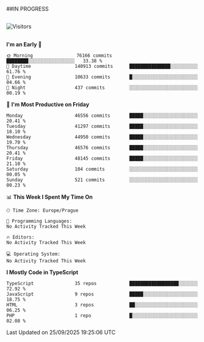 ##IN PROGRESS
##
![Visitors](https://komarev.com/ghpvc/?username=petrbui&style=for-the-badge&label=Visitors+👀)



##
<!--
[![My GitHub stats](https://github-readme-stats.vercel.app/api?username=petrbui&theme=github_dark)](https://github.com/anuraghazra/github-readme-stats)

[![My wakatime stats](https://github-readme-stats.vercel.app/api/wakatime?username=petrbui&theme=github_dark)](https://github.com/anuraghazra/github-readme-stats)
-->
<!--START_SECTION:waka-->
**I'm an Early 🐤** 

```text
🌞 Morning                76166 commits       ████████░░░░░░░░░░░░░░░░░   33.38 % 
🌆 Daytime                140913 commits      ███████████████░░░░░░░░░░   61.76 % 
🌃 Evening                10633 commits       █░░░░░░░░░░░░░░░░░░░░░░░░   04.66 % 
🌙 Night                  437 commits         ░░░░░░░░░░░░░░░░░░░░░░░░░   00.19 % 
```
📅 **I'm Most Productive on Friday** 

```text
Monday                   46556 commits       █████░░░░░░░░░░░░░░░░░░░░   20.41 % 
Tuesday                  41297 commits       █████░░░░░░░░░░░░░░░░░░░░   18.10 % 
Wednesday                44950 commits       █████░░░░░░░░░░░░░░░░░░░░   19.70 % 
Thursday                 46576 commits       █████░░░░░░░░░░░░░░░░░░░░   20.41 % 
Friday                   48145 commits       █████░░░░░░░░░░░░░░░░░░░░   21.10 % 
Saturday                 104 commits         ░░░░░░░░░░░░░░░░░░░░░░░░░   00.05 % 
Sunday                   521 commits         ░░░░░░░░░░░░░░░░░░░░░░░░░   00.23 % 
```


📊 **This Week I Spent My Time On** 

```text
🕑︎ Time Zone: Europe/Prague

💬 Programming Languages: 
No Activity Tracked This Week

🔥 Editors: 
No Activity Tracked This Week

💻 Operating System: 
No Activity Tracked This Week
```

**I Mostly Code in TypeScript** 

```text
TypeScript               35 repos            ██████████████████░░░░░░░   72.92 % 
JavaScript               9 repos             █████░░░░░░░░░░░░░░░░░░░░   18.75 % 
HTML                     3 repos             ██░░░░░░░░░░░░░░░░░░░░░░░   06.25 % 
PHP                      1 repo              █░░░░░░░░░░░░░░░░░░░░░░░░   02.08 % 
```




 Last Updated on 25/09/2025 19:25:06 UTC
<!--END_SECTION:waka-->
